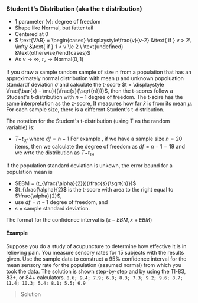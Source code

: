 ### Student t's Distribution (aka the `t` distribution)
+ 1 parameter (v): degree of freedom
+ Shape like Normal, but fatter tail
+ Centered at 0
+ $ \text{VAR} = \begin{cases} \displaystyle\frac{v}{v-2} &\text{ if } v > 2\\  \infty &\text{ if } 1 < v \le 2 \\ \text{undefined} &\text{otherwise}\end{cases}$
+ As $v \to \infty$, $t_v \to \text{Normal}(0, 1)$

If you draw a sample random sample of size n from a population that has an approximately normal distribution with mean $\mu$ and unknown popoluation standardf deviation $\sigma$ and calculate the t-score $t = \displaystyle \frac{\bar{x} - \mu}{(\frac{s}{\sqrt{n}})}$, then the t-scores follow a Student's t-distribution with $n-1$ degree of freedom. The t-scire has the same interpretation as the z-score, It measures how far $\bar{x}$ is from its mean $\mu$. For each sample size, there is a different Student's t-distribution.

The notation for the Student's t-distribution (using T as the random variable) is:
+ $T\text{\textasciitilde} t_{df}$ where $df = n -1$
For example , if we have a sample size $n=20$ items, then we calculate the degree of freedom as $df = n-1 = 19$ and we wrte the distribution as $T\text{\textasciitilde} t_{19}$

If the population standard deviation is unkown, the error bound for a population mean is
+ $EBM = (t_{\frac{\alpha}{2}})(\frac{s}{\sqrt{n}})$
+ $t_{\frac{\alpha}{2}$ is the t-score with area to the right equal to $\frac{\alpha}{2}$,
+ use $df = n-1$ degree of freedom, and
+ $s$ = sample standard deviation.

The format for the confidence interval is
$(\bar{x} - EBM, \bar{x} + EBM)$

#### Example
Suppose you do a study of acupuncture to determine how effective it is in relieving pain. You measure sensory rates for 15 subjects with the results given. Use the sample data to construct a 95% confidence interval for the mean sensory rate for the population (assumed normal) from which you took the data.
The solution is shown step-by-step and by using the TI-83, 83+, or 84+ calculators.
`8.6; 9.4; 7.9; 6.8; 8.3; 7.3; 9.2; 9.6; 8.7; 11.4; 10.3; 5.4; 8.1; 5.5; 6.9`
>Solution

